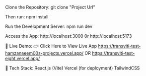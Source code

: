 Clone the Repository:
git clone "Project Url"

Then run: 
npm install 

Run the Development Server:
npm run dev

Access the App:
http://localhost:3000 0r http://localhost:5173

🚀 Live Demo:
👉 Click Here to View Live App  https://transviti-test-hamzanaeem00s-projects.vercel.app/ OR  https://transviti-test-eight.vercel.app/

🧹 Tech Stack:
React.js (Vite)
Vercel (for deployment)
TailwindCSS 


